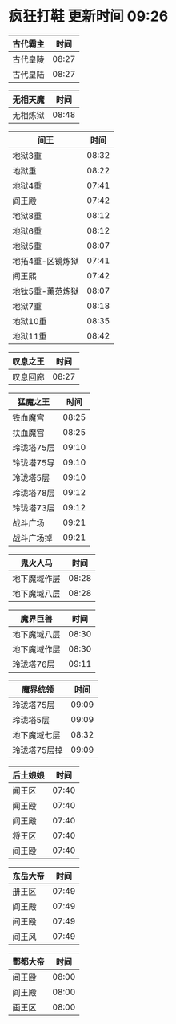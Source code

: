 # 疯狂打鞋 更新时间 09:26

| 古代霸主   | 时间    |
|--------|-------|
| 古代皇陵 | 08:27 |
| 古代皇陆 | 08:27 |

| 无相天魔   | 时间    |
|--------|-------|
| 无相炼狱 | 08:48 |

| 间王   | 时间    |
|--------|-------|
| 地狱3重 | 08:32 |
| 地狱重 | 08:22 |
| 地狱4重 | 07:41 |
| 阎王殿 | 07:42 |
| 地狱8重 | 08:12 |
| 地狱6重 | 08:12 |
| 地狱5重 | 08:07 |
| 地拓4重-区镜炼狱 | 07:41 |
| 间王熙 | 07:42 |
| 地钛5重-薰范炼狱 | 08:07 |
| 地狱7重 | 08:18 |
| 地狱10重 | 08:35 |
| 地狱11重 | 08:42 |

| 叹息之王   | 时间    |
|--------|-------|
| 叹息回廊 | 08:27 |

| 猛魔之王   | 时间    |
|--------|-------|
| 铁血魔宫 | 08:25 |
| 扶血魔宫 | 08:25 |
| 玲珑塔75层 | 09:10 |
| 玲珑塔75导 | 09:10 |
| 玲珑塔5层 | 09:10 |
| 玲珑塔78层 | 09:12 |
| 玲珑塔73层 | 09:12 |
| 战斗广场 | 09:21 |
| 战斗广场掉 | 09:21 |

| 鬼火人马   | 时间    |
|--------|-------|
| 地下魔域作层 | 08:28 |
| 地下魔域八层 | 08:28 |

| 魔界巨兽   | 时间    |
|--------|-------|
| 地下魔域八层 | 08:30 |
| 地下魔域作层 | 08:30 |
| 玲珑塔76层 | 09:11 |

| 魔界统领   | 时间    |
|--------|-------|
| 玲珑塔75层 | 09:09 |
| 玲珑塔5层 | 09:09 |
| 地下魔域七层 | 08:32 |
| 玲珑塔75层掉 | 09:09 |

| 后土娘娘   | 时间    |
|--------|-------|
| 闻王区 | 07:40 |
| 闻王殴 | 07:40 |
| 阎王殿 | 07:40 |
| 将王区 | 07:40 |
| 间王殴 | 07:40 |

| 东岳大帝   | 时间    |
|--------|-------|
| 册王区 | 07:49 |
| 阎王殿 | 07:49 |
| 间王殴 | 07:49 |
| 间王风 | 07:49 |

| 酆都大帝   | 时间    |
|--------|-------|
| 间王殴 | 08:00 |
| 阎王殿 | 08:00 |
| 画王区 | 08:00 |